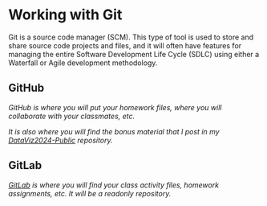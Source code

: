# Working with Git
Git is a source code manager (SCM). This type of tool is used to store and share source code projects and files, and it will often have features for managing the entire Software Development Life Cycle (SDLC) using either a Waterfall or Agile development methodology.

## GitHub
*GitHub is where you will put your homework files, where you will collaborate with your classmates, etc.*

*It is also where you will find the bonus material that I post in my [DataViz2024-Public](https://github.com/simonkingaby/DataViz2024-Public) repository.*

## GitLab
*[GitLab](https://git.bootcampcontent.com/UNC-Chapel-Hill/UNC-VIRT-DATA-PT-06-2024-U-LOLC) is where you will find your class activity files, homework assignments, etc. It will be a readonly repository.*


